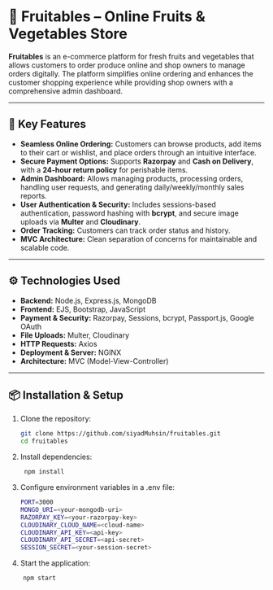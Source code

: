 # 🍎 Fruitables – Online Fruits & Vegetables Store

**Fruitables** is an e-commerce platform for fresh fruits and vegetables that allows customers to order produce online and shop owners to manage orders digitally. The platform simplifies online ordering and enhances the customer shopping experience while providing shop owners with a comprehensive admin dashboard.

---

## 🛒 Key Features

- **Seamless Online Ordering:** Customers can browse products, add items to their cart or wishlist, and place orders through an intuitive interface.  
- **Secure Payment Options:** Supports **Razorpay** and **Cash on Delivery**, with a **24-hour return policy** for perishable items.  
- **Admin Dashboard:** Allows managing products, processing orders, handling user requests, and generating daily/weekly/monthly sales reports.  
- **User Authentication & Security:** Includes sessions-based authentication, password hashing with **bcrypt**, and secure image uploads via **Multer** and **Cloudinary**.  
- **Order Tracking:** Customers can track order status and history.  
- **MVC Architecture:** Clean separation of concerns for maintainable and scalable code.

---

## ⚙️ Technologies Used

- **Backend:** Node.js, Express.js, MongoDB  
- **Frontend:** EJS, Bootstrap, JavaScript  
- **Payment & Security:** Razorpay, Sessions, bcrypt, Passport.js, Google OAuth  
- **File Uploads:** Multer, Cloudinary  
- **HTTP Requests:** Axios  
- **Deployment & Server:** NGINX  
- **Architecture:** MVC (Model-View-Controller)

---

## 📦 Installation & Setup

1. Clone the repository:
   ```bash
   git clone https://github.com/siyadMuhsin/fruitables.git
   cd fruitables
2. Install dependencies:
   ```bash
    npm install  

3. Configure environment variables in a .env file:
    ```bash
    PORT=3000
    MONGO_URI=<your-mongodb-uri>
    RAZORPAY_KEY=<your-razorpay-key>
    CLOUDINARY_CLOUD_NAME=<cloud-name>
    CLOUDINARY_API_KEY=<api-key>
    CLOUDINARY_API_SECRET=<api-secret>
    SESSION_SECRET=<your-session-secret> 
4. Start the application:
```bash
    npm start